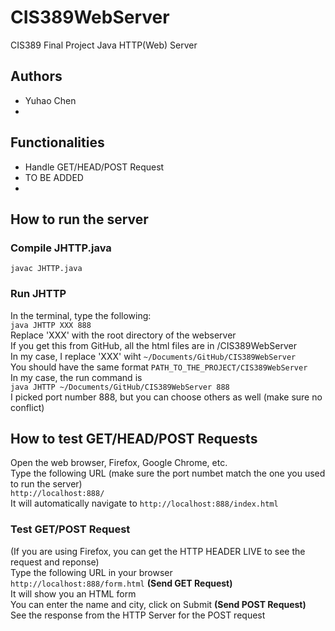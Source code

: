 # CIS389WebServer
CIS389 Final Project
Java HTTP(Web) Server

## Authors
- Yuhao Chen 
- 

## Functionalities
- Handle GET/HEAD/POST Request
- TO BE ADDED
- 

## How to run the server
### Compile JHTTP.java  
`javac JHTTP.java`   
### Run JHTTP   
In the terminal, type the following:  
`java JHTTP XXX 888`  
Replace 'XXX' with the root directory of the webserver  
If you get this from GitHub, all the html files are in /CIS389WebServer  
In my case, I replace 'XXX' wiht `~/Documents/GitHub/CIS389WebServer`  
You should have the same format `PATH_TO_THE_PROJECT/CIS389WebServer`  
In my case, the run command is  
`java JHTTP ~/Documents/GitHub/CIS389WebServer 888`  
I picked port number 888, but you can choose others as well (make sure no conflict)  

## How to test GET/HEAD/POST Requests
Open the web browser, Firefox, Google Chrome, etc.  
Type the following URL (make sure the port numbet match the one you used to run the server)   
`http://localhost:888/`   
It will automatically navigate to `http://localhost:888/index.html` 

### Test GET/POST Request
(If you are using Firefox, you can get the HTTP HEADER LIVE to see the request and reponse)  
Type the following URL in your browser  
`http://localhost:888/form.html`  **(Send GET Request)**  
It will show you an HTML form  
You can enter the name and city, click on Submit  **(Send POST Request)**  
See the response from the HTTP Server for the POST request   
